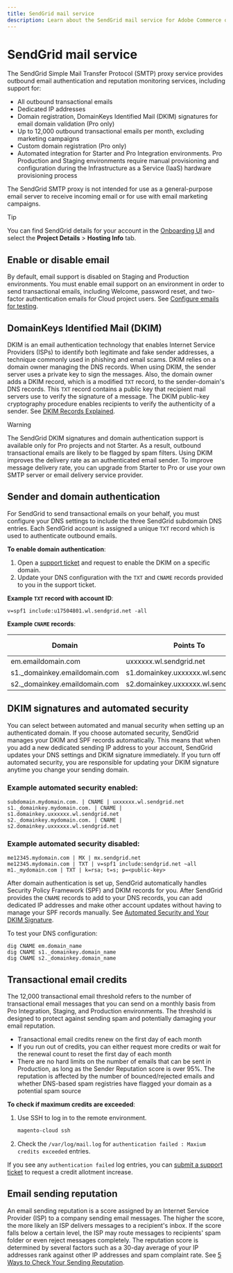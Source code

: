 ```yaml
---
title: SendGrid mail service
description: Learn about the SendGrid mail service for Adobe Commerce on cloud infrastructure and how you can test your DNS configuration.
---
```


# SendGrid mail service

The SendGrid Simple Mail Transfer Protocol (SMTP) proxy service provides outbound email authentication and reputation monitoring services, including support for:

*  All outbound transactional emails
*  Dedicated IP addresses
*  Domain registration, DomainKeys Identified Mail (DKIM) signatures for email domain validation (Pro only)
*  Up to 12,000 outbound transactional emails per month, excluding marketing campaigns
*  Custom domain registration (Pro only)
*  Automated integration for Starter and Pro Integration environments. Pro Production and Staging environments require manual provisioning and configuration during the Infrastructure as a Service (IaaS) hardware provisioning process

The SendGrid SMTP proxy is not intended for use as a general-purpose email server to receive incoming email or for use with email marketing campaigns.

>[!TIP]
>
>You can find SendGrid details for your account in the [Onboarding UI](https://cloud.magento.com) and select the **Project Details** > **Hosting Info** tab.

## Enable or disable email

By default, email support is disabled on Staging and Production environments. You must enable email support on an environment in order to send transactional emails, including Welcome, password reset, and two-factor authentication emails for Cloud project users. See [Configure emails for testing](outgoing-emails.md).

## DomainKeys Identified Mail (DKIM)

DKIM is an email authentication technology that enables Internet Service Providers (ISPs) to identify both legitimate and fake sender addresses, a technique commonly used in phishing and email scams. DKIM relies on a domain owner managing the DNS records. When using DKIM, the sender server uses a private key to sign the messages. Also, the domain owner adds a DKIM record, which is a modified `TXT` record, to the sender-domain's DNS records. This `TXT` record contains a public key that recipient mail servers use to verify the signature of a message. The DKIM public-key cryptography procedure enables recipients to verify the authenticity of a sender. See [DKIM Records Explained](https://docs.sendgrid.com/ui/account-and-settings/dkim-records).

>[!WARNING]
>
>The SendGrid DKIM signatures and domain authentication support is available only for Pro projects and not Starter. As a result, outbound transactional emails are likely to be flagged by spam filters. Using DKIM improves the delivery rate as an authenticated email sender. To improve message delivery rate, you can upgrade from Starter to Pro or use your own SMTP server or email delivery service provider.

## Sender and domain authentication

For SendGrid to send transactional emails on your behalf, you must configure your DNS settings to include the three SendGrid subdomain DNS entries. Each SendGrid account is assigned a unique `TXT` record which is used to authenticate outbound emails.

**To enable domain authentication**:

1. Open a [support ticket](https://support.magento.com/hc/en-us/articles/360000913794#submit-ticket) and request to enable the DKIM on a specific domain.
1. Update your DNS configuration with the `TXT` and `CNAME` records provided to you in the support ticket.

**Example `TXT` record with account ID**:

```text
v=spf1 include:u17504801.wl.sendgrid.net -all
```

**Example `CNAME` records**:

| Domain     | Points To  | Record Type   |
| ---------- | ---------- | ------------- |
| em.emaildomain.com  | uxxxxxx.wl.sendgrid.net | CNAME |
| s1._domainkey.emaildomain.com | s1.domainkey.uxxxxxx.wl.sendgrid.net | CNAME |
| s2._domainkey.emaildomain.com | s2.domainkey.uxxxxxx.wl.sendgrid.net | CNAME |

## DKIM signatures and automated security

You can select between automated and manual security when setting up an authenticated domain. If you choose automated security, SendGrid manages your DKIM and SPF records automatically. This means that when you add a new dedicated sending IP address to your account, SendGrid updates your DNS settings and DKIM signature immediately. If you turn off automated security, you are responsible for updating your DKIM signature anytime you change your sending domain.


### Example automated security enabled:

```text
subdomain.mydomain.com. | CNAME | uxxxxxx.wl.sendgrid.net
s1._domainkey.mydomain.com. | CNAME | s1.domainkey.uxxxxxx.wl.sendgrid.net
s2._domainkey.mydomain.com. | CNAME | s2.domainkey.uxxxxxx.wl.sendgrid.net
```

### Example automated security disabled:

```text
me12345.mydomain.com | MX | mx.sendgrid.net
me12345.mydomain.com | TXT | v=spf1 include:sendgrid.net ~all
m1._mydomain.com | TXT | k=rsa; t=s; p=<public-key>
```

After domain authentication is set up, SendGrid automatically handles Security Policy Framework (SPF) and DKIM records for you. After SendGrid provides the `CNAME` records to add to your DNS records, you can add dedicated IP addresses and make other account updates without having to manage your SPF records manually. See [Automated Security and Your DKIM Signature](https://docs.sendgrid.com/ui/account-and-settings/dkim-records#automated-security-and-your-dkim-signature).

To test your DNS configuration:

```terminal
dig CNAME em.domain_name
dig CNAME s1._domainkey.domain_name
dig CNAME s2._domainkey.domain_name
```

## Transactional email credits

The 12,000 transactional email threshold refers to the number of transactional email messages that you can send on a monthly basis from Pro Integration, Staging, and Production environments. The threshold is designed to protect against sending spam and potentially damaging your email reputation.

*  Transactional email credits renew on the first day of each month
*  If you run out of credits, you can either request more credits or wait for the renewal count to reset the first day of each month
*  There are no hard limits on the number of emails that can be sent in Production, as long as the Sender Reputation score is over 95%. The reputation is affected by the number of bounced/rejected emails and whether DNS-based spam registries have flagged your domain as a potential spam source

**To check if maximum credits are exceeded**:

1. Use SSH to log in to the remote environment.

   ```bash
   magento-cloud ssh
   ```

1. Check the `/var/log/mail.log` for `authentication failed : Maxium credits exceeded` entries.

If you see any `authentication failed` log entries, you can [submit a support ticket](https://support.magento.com/hc/en-us/articles/360000913794#submit-ticket) to request a credit allotment increase.

## Email sending reputation

 An email sending reputation is a score assigned by an Internet Service Provider (ISP) to a company sending email messages. The higher the score, the more likely an ISP delivers messages to a recipient's inbox. If the score falls below a certain level, the ISP may route messages to recipients' spam folder or even reject messages completely. The reputation score is determined by several factors such as a 30-day average of your IP addresses rank against other IP addresses and spam complaint rate. See [5 Ways to Check Your Sending Reputation](https://sendgrid.com/blog/5-ways-check-sending-reputation/).
